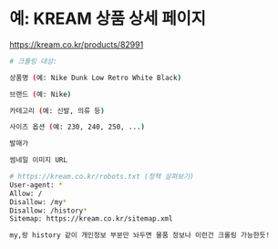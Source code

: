 # 예: KREAM 상품 상세 페이지
https://kream.co.kr/products/82991
```bash
# 크롤링 대상:

상품명 (예: Nike Dunk Low Retro White Black)

브랜드 (예: Nike)

카테고리 (예: 신발, 의류 등)

사이즈 옵션 (예: 230, 240, 250, ...)

발매가

썸네일 이미지 URL

# https://kream.co.kr/robots.txt (정책 살펴보기)
User-agent: *
Allow: /
Disallow: /my*
Disallow: /history*
Sitemap: https://kream.co.kr/sitemap.xml

my,랑 history 같이 개인정보 부분만 놔두면 물품 정보나 이런건 크롤링 가능한듯!

